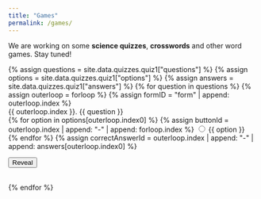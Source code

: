 ```yaml
---
title: "Games"
permalink: /games/
---
```




We are working on some **science quizzes**, **crosswords** and other word games. Stay tuned!

<div>
{% assign questions = site.data.quizzes.quiz1["questions"] %}
{% assign options = site.data.quizzes.quiz1["options"] %}
{% assign answers = site.data.quizzes.quiz1["answers"] %}
{% for question in questions %}
{% assign outerloop = forloop %}
{% assign formID = "form" | append: outerloop.index %}
<form id={{ formID }}>
{{ outerloop.index }}. {{ question }}<br>
{% for option in options[outerloop.index0] %}
{% assign buttonId = outerloop.index | append: "-" | append: forloop.index %}
<input type="radio" name="{{ outerloop.index }}" id="{{ buttonId }}" value="{{ buttonId }}" />
<label for="{{ buttonId }}" id="l-{{ buttonId }}">{{ option }}</label>
<br>
{% endfor %}
{% assign correctAnswerId = outerloop.index | append: "-" | append: answers[outerloop.index0] %}

<button type="button" value="{{ correctAnswerId }}">Reveal</button>
</form>
<br>
{% endfor %}
</div>


<script src="{{ site.baseurl }}{% link assets/js/quizzes.js %}"> </script>
